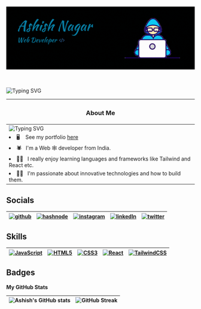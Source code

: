 ![](./assets/Header%20Banner.gif)

<br/> 
 





 ![Typing SVG](https://readme-typing-svg.herokuapp.com?font=Kaushan+Script&size=45&duration=3500&pause=1000&vCenter=true&width=600&height=75&lines=Hello+There+👋;I++Am++Ashish++Nagar;console.log(%22+Nice++to+Meet++You+%22))


<!-- ============================================================================================================================== -->

| <h3>About Me</h3> |
| --- |
|  ![Typing SVG](https://readme-typing-svg.herokuapp.com?font=&duration=3500&pause=1000&width=435&lines=UI%2FUX+Developer;JavaScript+Developer;Front+End+Developer)  |
| <li> 🖥️ &nbsp;   See my portfolio [here](http://ashish-nagar.netlify.app/) </li> |
| <li> 🕷  &nbsp;   I'm a Web 🕸 developer   from India.  </li> |
| <li> 👨‍💻 &nbsp;   I really enjoy learning languages and frameworks like Tailwind and React etc.  </li>|
| <li> 👨‍🔬  &nbsp; I'm passionate about innovative technologies and how to build them. </li> |


<!-- ## About Me 

![Typing SVG](https://readme-typing-svg.herokuapp.com?font=&duration=3500&pause=1000&color=FFFFFF&width=435&lines=UI%2FUX+Developer;JavaScript+Developer;MERN+Stack+Developer)

- I'm a Web developer from India.
- I really enjoy learning languages and frameworks like Tailwind and React etc.
-  I'm passionate about innovative technologies and how to build them.
- 🖥️  See my portfolio [here](http://ashish-nagar.netlify.app/)
<!-- <a href="https://www.twitter.com/Ashish_Nagar_" target="_blank" rel="noreferrer"><img src="https://img.shields.io/twitter/follow/Ashish_Nagar_?logo=twitter&style=for-the-badge&color=0891b2&labelColor=000000" /></a> -->



## Socials

|  <a href="https://www.github.com/Ashish-Nagar-027" target="_blank" rel="noreferrer"><img alt='github' src="https://raw.githubusercontent.com/danielcranney/readme-generator/main/public/icons/socials/github-dark.svg" width="32" height="32" /></a> | <a href="https://ashish033.hashnode.dev" target="_blank" rel="noreferrer"><img alt='hashnode' src="https://raw.githubusercontent.com/danielcranney/readme-generator/main/public/icons/socials/hashnode.svg" width="32" height="32" /></a>  | <a href="http://www.instagram.com/that_one_dude_277" target="_blank" rel="noreferrer"><img alt='instagram' src="https://raw.githubusercontent.com/danielcranney/readme-generator/main/public/icons/socials/instagram.svg" width="32" height="32" /></a> | <a href="https://www.linkedin.com/in/AshishNagar027/" target="_blank" rel="noreferrer"><img alt='linkedIn' src="https://raw.githubusercontent.com/danielcranney/readme-generator/main/public/icons/socials/linkedin.svg" width="32" height="32" /></a> | <a href="https://www.twitter.com/Ashish_Nagar_" target="_blank" rel="noreferrer"><img alt='twitter' src="https://raw.githubusercontent.com/danielcranney/readme-generator/main/public/icons/socials/twitter.svg" width="32" height="32" /></a>
|---|---|---|---|---|

 
## Skills

| <a href="https://developer.mozilla.org/en-US/docs/Web/JavaScript" target="_blank" rel="noreferrer"><img src="https://raw.githubusercontent.com/danielcranney/readme-generator/main/public/icons/skills/javascript-colored.svg" width="36" height="36" alt="JavaScript" /></a> | <a href="https://developer.mozilla.org/en-US/docs/Glossary/HTML5" target="_blank" rel="noreferrer"><img src="https://raw.githubusercontent.com/danielcranney/readme-generator/main/public/icons/skills/html5-colored.svg" width="36" height="36" alt="HTML5" /></a> | <a href="https://www.w3.org/TR/CSS/#css" target="_blank" rel="noreferrer"><img src="https://raw.githubusercontent.com/danielcranney/readme-generator/main/public/icons/skills/css3-colored.svg" width="36" height="36" alt="CSS3" /></a> | <a href="https://reactjs.org/" target="_blank" rel="noreferrer"><img src="https://raw.githubusercontent.com/danielcranney/readme-generator/main/public/icons/skills/react-colored.svg" width="36" height="36" alt="React" /></a> | <a href="https://tailwindcss.com/" target="_blank" rel="noreferrer"><img src="https://raw.githubusercontent.com/danielcranney/readme-generator/main/public/icons/skills/tailwindcss-colored.svg" width="36" height="36" alt="TailwindCSS" /></a> |
|---|---|---|---|---|  


## Badges

<b>My GitHub Stats</b>

| ![Ashish's GitHub stats](https://github-readme-stats.vercel.app/api?username=Ashish-Nagar-027&show_icons=true&border_color=025BDA&theme=transparent&bg_color=00000000) | ![GitHub Streak](https://streak-stats.demolab.com?user=Ashish-Nagar-027&background=00000000&theme=windows-dark) |
|---|---|
<br/>

<!-- ![Ashish's github activity graph](https://activity-graph.herokuapp.com/graph?username=Ashish-Nagar-027&bg_color=00000000&color=025BDA&line=0891b2&point=0255CC&area=true&theme=transparent&hide_border=true) -->

<br/>
<br/>
